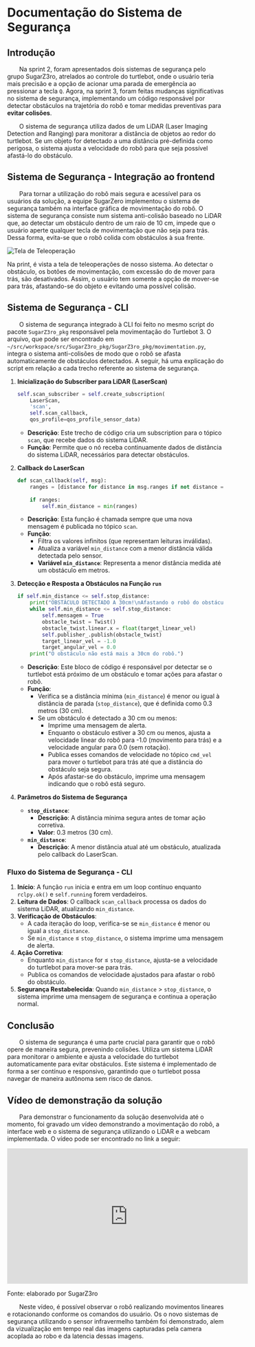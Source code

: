 # Documentação do Sistema de Segurança

## Introdução

&emsp;&emsp;Na sprint 2, foram apresentados dois sistemas de segurança pelo grupo SugarZ3ro, atrelados ao controle do turtlebot, onde o usuário teria mais precisão e a opção de acionar uma parada de emergência ao pressionar a tecla ```Q```. Agora, na sprint 3, foram feitas mudanças significativas no sistema de segurança, implementando um código responsável por detectar obstáculos na trajetória do robô e tomar medidas preventivas para **evitar colisões**.

&emsp;&emsp;O sistema de segurança utiliza dados de um LiDAR (Laser Imaging Detection and Ranging) para monitorar a distância de objetos ao redor do turtlebot. Se um objeto for detectado a uma distância pré-definida como perigosa, o sistema ajusta a velocidade do robô para que seja possível afastá-lo do obstáculo.

## Sistema de Segurança - Integração ao frontend

&emsp;&emsp;Para tornar a utilização do robô mais segura e acessível para os usuários da solução, a equipe SugarZero implementou o sistema de segurança também na interface gráfica de movimentação do robô. O sistema de segurança consiste num sistema anti-colisão baseado no LiDAR que, ao detectar um obstáculo dentro de um raio de 10 cm, impede que o usuário aperte qualquer tecla de movimentação que não seja para trás. Dessa forma, evita-se que o robô colida com obstáculos à sua frente.

![Tela de Teleoperação](https://github.com/Inteli-College/2024-1B-T08-EC06-G05/assets/123904558/29694c53-8e87-4216-ace6-8cfe1977dd1c)


Na print, é vista a tela de teleoperações de nosso sistema. Ao detectar o obstáculo, os botões de movimentação, com excessão do de mover para trás, são desativados. Assim, o usuário tem somente a opção de mover-se para trás, afastando-se do objeto e evitando uma possível colisão.

## Sistema de Segurança - CLI

&emsp;&emsp;O sistema de segurança integrado à CLI foi feito no mesmo script do pacote ```SugarZ3ro_pkg``` responsável pela movimentação do Turtlebot 3. O arquivo, que pode ser encontrado em `~/src/workspace/src/SugarZ3ro_pkg/SugarZ3ro_pkg/movimentation.py`, integra o sistema anti-colisões de modo que o robô se afasta automaticamente de obstáculos detectados. A seguir, há uma explicação do script em relação a cada trecho referente ao sistema de segurança. 

1. **Inicialização do Subscriber para LiDAR (LaserScan)**
    ```python
    self.scan_subscriber = self.create_subscription(
        LaserScan,
        'scan',
        self.scan_callback,
        qos_profile=qos_profile_sensor_data)
    ```
    - **Descrição**: Este trecho de código cria um subscription para o tópico `scan`, que recebe dados do sistema LiDAR.
    - **Função**: Permite que o nó receba continuamente dados de distância do sistema LiDAR, necessários para detectar obstáculos.

2. **Callback do LaserScan**
    ```python
    def scan_callback(self, msg):
        ranges = [distance for distance in msg.ranges if not distance == float('inf')]
        
        if ranges:
            self.min_distance = min(ranges)
    ```
    - **Descrição**: Esta função é chamada sempre que uma nova mensagem é publicada no tópico `scan`.
    - **Função**: 
        - Filtra os valores infinitos (que representam leituras inválidas).
        - Atualiza a variável `min_distance` com a menor distância válida detectada pelo sensor.
        - **Variável `min_distance`**: Representa a menor distância medida até um obstáculo em metros.

3. **Detecção e Resposta a Obstáculos na Função `run`**
    ```python
    if self.min_distance <= self.stop_distance:
        print("OBSTÁCULO DETECTADO A 30cm!\nAfastando o robô do obstáculo...")
        while self.min_distance <= self.stop_distance:
            self.mensagem = True
            obstacle_twist = Twist()
            obstacle_twist.linear.x = float(target_linear_vel)
            self.publisher_.publish(obstacle_twist)
            target_linear_vel = -1.0
            target_angular_vel = 0.0
        print("O obstáculo não está mais a 30cm do robô.")
    ```
    - **Descrição**: Este bloco de código é responsável por detectar se o turtlebot está próximo de um obstáculo e tomar ações para afastar o robô.
    - **Função**:
        - Verifica se a distância mínima (`min_distance`) é menor ou igual à distância de parada (`stop_distance`), que é definida como 0.3 metros (30 cm).
        - Se um obstáculo é detectado a 30 cm ou menos:
            - Imprime uma mensagem de alerta.
            - Enquanto o obstáculo estiver a 30 cm ou menos, ajusta a velocidade linear do robô para -1.0 (movimento para trás) e a velocidade angular para 0.0 (sem rotação).
            - Publica esses comandos de velocidade no tópico `cmd_vel` para mover o turtlebot para trás até que a distância do obstáculo seja segura.
            - Após afastar-se do obstáculo, imprime uma mensagem indicando que o robô está seguro.

4. **Parâmetros do Sistema de Segurança**
    - **`stop_distance`**: 
        - **Descrição**: A distância mínima segura antes de tomar ação corretiva.
        - **Valor**: 0.3 metros (30 cm).
    - **`min_distance`**:
        - **Descrição**: A menor distância atual até um obstáculo, atualizada pelo callback do LaserScan.

### Fluxo do Sistema de Segurança - CLI

1. **Início**: A função `run` inicia e entra em um loop contínuo enquanto `rclpy.ok()` e `self.running` forem verdadeiros.
2. **Leitura de Dados**: O callback `scan_callback` processa os dados do sistema LiDAR, atualizando `min_distance`.
3. **Verificação de Obstáculos**: 
    - A cada iteração do loop, verifica-se se `min_distance` é menor ou igual a `stop_distance`.
    - Se `min_distance` ≤ `stop_distance`, o sistema imprime uma mensagem de alerta.
4. **Ação Corretiva**: 
    - Enquanto `min_distance` for ≤ `stop_distance`, ajusta-se a velocidade do turtlebot para mover-se para trás.
    - Publica os comandos de velocidade ajustados para afastar o robô do obstáculo.
5. **Segurança Restabelecida**: Quando `min_distance` > `stop_distance`, o sistema imprime uma mensagem de segurança e continua a operação normal.

## Conclusão

&emsp;&emsp;O sistema de segurança é uma parte crucial para garantir que o robô opere de maneira segura, prevenindo colisões. Utiliza um sistema LiDAR para monitorar o ambiente e ajusta a velocidade do turtlebot automaticamente para evitar obstáculos. Este sistema é implementado de forma a ser contínuo e responsivo, garantindo que o turtlebot possa navegar de maneira autônoma sem risco de danos.

## Vídeo de demonstração da solução

&emsp;&emsp;Para demonstrar o funcionamento da solução desenvolvida até o momento, foi gravado um vídeo demonstrando a movimentação do robô, a interface web e o sistema de segurança utilizando o LiDAR e a webcam implementada. O vídeo pode ser encontrado no link a seguir: 

<iframe width="560" height="315" src="https://www.youtube.com/embed/_ec88jlOeUk?si=Mryja9VLimU2gOO5" title="YouTube video player" frameborder="0" allow="accelerometer; autoplay; clipboard-write; encrypted-media; gyroscope; picture-in-picture; web-share" referrerpolicy="strict-origin-when-cross-origin" allowfullscreen></iframe>

Fonte: elaborado por SugarZ3ro

&emsp;&emsp;Neste vídeo, é possível observar o robô realizando movimentos lineares e rotacionando conforme os comandos do usuário. Os o novo sistemas de segurança utilizando o sensor infravermelho também foi demonstrado, alem da vizualização em tempo real das imagens capturadas pela camera acoplada ao robo e da latencia dessas imagens. 
